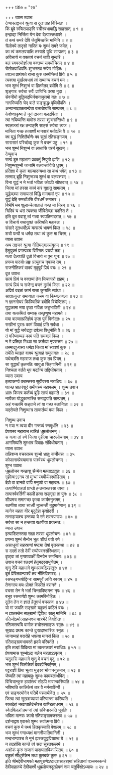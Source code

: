 +++
title = "२४"

+++
व्यास उवाच  
देव्यास्तद्वचनं श्रुत्वा स दूतः प्राह विस्मितः ।  
किं ब्रूषे रुचिरापाङ्‌गि स्त्रीस्वभावाद्धि साहसात् ॥ १ ॥  
इन्द्राद्या निर्जिता येन देवा दैत्यास्तथापरे ।  
तं कथं समरे देवि जेतुमिच्छसि भामिनि ॥ २ ॥  
त्रैलोक्ये तादृशो नास्ति यः शुम्भं समरे जयेत् ।  
का त्वं कमलपत्राक्षि तस्याग्रे युधि साम्प्रतम् ॥ ३ ॥  
अविचार्य न वक्तव्यं वचनं चापि सुन्दरि ।  
बलं स्वपरयोर्ज्ञात्वा वक्तव्यं समयोचितम् ॥ ४ ॥  
त्रैलोक्याधिपतिः शुम्भस्तव रूपेण मोहितः ।  
त्वाञ्च प्रार्थयते राजा कुरु तस्येप्सितं प्रिये ॥ ५ ॥  
त्यक्त्वा मूर्खस्वभावं त्वं सम्मान्य वचनं मम ।  
भज शुम्भं निशुम्भं वा हितमेतद्‌ ब्रवीमि ते ॥ ६ ॥  
शृङ्गारः सर्वथा सर्वैः प्राणिभिः परया मुदा ।  
सेवनीयो बुद्धिमद्‌भिर्नवानामुत्तमो यतः ॥ ७ ॥  
नागमिष्यसि चेद्‌ बाले सङ्क्रुद्धः पृथिवीपतिः ।  
अन्यानाज्ञाकरान्प्रेष्य बलान्नेष्यति साम्प्रतम् ॥ ८ ॥  
केशेष्वाकृष्य ते नूनं दानवा बलदर्पिताः ।  
त्वां नयिष्यन्ति वामोरु तरसा शुम्भसन्तिधौ ॥ ९ ॥  
स्वलज्जां रक्ष तन्वङ्‌गि साहसं सर्वथा त्यज ।  
मानिता गच्छ तत्पार्श्वे मानपात्रं यतोऽसि वै ॥ १० ॥  
क्व युद्धं निशितैर्बाणैः क्व सुखं रतिसङ्गजम् ।  
सारासारं परिच्छेद्य कुरु मे वचनं पटु ॥ ११ ॥  
भज शुम्भं निशुम्भं वा लब्धासि परमं सुखम् ।  
देव्युवाच  
सत्यं दूत महाभाग प्रवक्तुं निपुणो ह्यसि ॥ १२ ॥  
निशुम्भशुम्भौ जानामि बलवन्ताविति ध्रुवम् ।  
प्रतिज्ञा मे कृता बाल्यादन्यथा सा कथं भवेत् ॥ १३ ॥  
तस्माद्‌ ब्रूहि निशुम्भञ्च शुम्भं वा बलवत्तरम् ।  
विना युद्धं न मे भर्ता भविता कोऽपि सौष्ठवात् ॥ १४ ॥  
जित्वा मां तरसा कामं करं गृह्णातु साम्प्रतम् ।  
युद्धेच्छया समायातां विद्धि मामबलां नृप ॥ १५ ॥  
युद्धं देहि समर्थोऽसि वीरधर्मं समाचर ।  
बिभेषि मम शूलाच्चेत्पातालं गच्छ मा चिरम् ॥ १६ ॥  
त्रिदिवं च धरां त्यक्त्वा जीवितेच्छा यदस्ति ते ।  
इति दूत वदाशु त्वं गत्वा स्वपतिमादरात् ॥ १७ ॥  
स विचार्य यथायुक्तं करिष्यति महाबलः ।  
संसारे दूतधर्मोऽयं यत्सत्यं भाषणं किल ॥ १८ ॥  
शत्रौ पत्यौ च धर्मज्ञ तथा त्वं कुरु मा चिरम् ।  
व्यास उवाच  
अथ तद्वचनं श्रुत्वा नीतिमद्‌बलसंयुतम् ॥ १९ ॥  
हेतुयुक्तं प्रगल्पञ्च विस्मितः प्रययौ तदा ।  
गत्वा दैत्यपतिं दूतो विचार्य च पुनः पुनः ॥ २० ॥  
प्रणम्य पादयोः प्रह्वः प्रत्युवाच नृपञ्ज तम् ।  
राजनीतिकरं वाक्यं मृदुपूर्वं प्रियं वचः ॥ २१ ॥  
दूत उवाच  
सत्यं प्रियं च वक्तव्यं तेन चिन्तापरो ह्यहम् ।  
सत्यं प्रियं च राजेन्द्र वचनं दुर्लभं किल ॥ २२ ॥  
अप्रियं वदतां कामं राजा कुप्यति सर्वथा ।  
साक्षात्कुतः समायाता कस्य वा किम्बलाबला ॥ २३ ॥  
न ज्ञानगोचरं किञ्चित्किं ब्रवीमि विचेष्टितम् ।  
युद्धकामा मया दृष्टा गर्विता कटुभाषिणी ॥ २४ ॥  
तया यत्कथितं सम्यक् तच्छृणुष्व महामते ।  
मया बाल्यात्प्रतिज्ञेयं कृता पूर्वं विनोदतः ॥ २५ ॥  
सखीनां पुरतः कामं विवाहं प्रति सर्वथा ।  
यो मां युद्धे जयेदद्धा दर्पञ्च विधुनोति वै ॥ २६ ॥  
तं वरिष्याम्यहं कामं पतिं समबलं किल ।  
न मे प्रतिज्ञा मिथ्या सा कर्तव्या नृपसत्तम ॥ २७ ॥  
तस्माद्युध्यस्व धर्मज्ञ जित्वा मां स्ववशं कुरु ।  
तयेति व्याहृतं वाक्यं श्रुत्वाहं समुपागतः ॥ २८ ॥  
यथेच्छसि महाराज तथा कुरु तव प्रियम् ।  
सा युद्धार्थं कृतमतिः सायुधा सिंहगामिनी ॥ २९ ॥  
निश्चला वर्तते भूप यद्योग्यं तद्विधीयताम् ।  
व्यास उवाच  
इत्याकर्ण्य वचस्तस्य सुग्रीवस्य नराधिपः ॥ ३० ॥  
पप्रच्छ भ्रातरंशूरं समीपस्थं महाबलम् ।
शुम्भ उवाच  
भ्रातः किमत्र कर्तव्यं ब्रूहि सत्यं महामते ॥ ३१ ॥  
नार्येका योद्धुकामास्ति समाह्वयति साम्प्रतम् ।  
अहं गच्छामि सङ्ग्रामे त्वं वा गच्छ बलान्वितः ॥ ३२ ॥  
यद्‌रोचते निशुम्भात्र तत्कर्तव्यं मया किल ।  
  
निशुम्भ उवाच  
न मया न त्वया वीर गन्तव्यं रणमूर्धनि ॥ ३३ ॥  
प्रेषयस्व महाराज त्वरितं धूम्रलोचनम् ।  
स गत्वा तां रणे जित्वा गृहीत्वा चारुलोचनाम् ॥ ३४ ॥  
आगमिष्यति शुम्भात्र विवाहः संविधीयताम् ।  
व्यास उवाच  
तन्निशम्य वचस्तस्य शुम्भो भ्रातुः कनीयसः ॥ ३५  
कोपात्सम्प्रेषयामास पार्श्वस्थं धूम्रलोचनम् ।  
शुम्भ उवाच  
धूम्रलोचन गच्छाशु सैन्येन महताऽऽवृतः ॥ ३६ ॥  
गृहीत्वाऽऽनय तां मुग्धां स्ववीर्यमदमोहिताम् ।  
देवो वा दानवो वापि मनुष्यो वा महाबलः ॥ ३७ ॥  
तत्पार्ष्णिग्राहतां प्राप्तो हन्तव्यस्तरसा त्वया ।  
तत्पार्श्ववर्तिनीं कालीं हत्वा सङ्गृह्य तां पुनः ॥ ३८ ॥  
शीघ्रमत्र समागच्छ कृत्वा कार्यमनुत्तमम् ।  
रक्षणीया त्वया साध्वी मुञ्चन्ती मृदुमार्गणान् ॥ ३९ ॥  
यत्नेन महता वीर मृदुदेहा कृशोदरी ।  
तत्सहायाश्च हन्तव्या ये रणे शस्त्रपाणयः ॥ ४० ॥  
सर्वथा सा न हन्तव्या रक्षणीया प्रयत्नतः ।  
व्यास उवाच  
इत्यादिष्टस्तदा राज्ञा तरसा धूम्रलोचनः ॥ ४१ ॥  
प्रणम्य शुम्भं सैन्येन भूतः शीघ्रं ययौ रणे ।  
असाधूनां सहस्राणां षष्ट्या तेषां वृतस्तथा ॥ ४२ ॥  
स ददर्श ततो देवीं रम्योपवनसंस्थिताम् ।  
दृष्ट्वा तां मृगशावाक्षीं विनयेन समन्वितः ॥ ४३ ॥  
उवाच वचनं श्लक्ष्णं हेतुमद्‌रसभूषितम् ।  
शृणु देवि महाभागे शुम्भस्त्वद्विरहातुरः ॥ ४४ ॥  
दूतं प्रेषितवान्पार्श्वे तव नीतिविशारदः ।  
रसभङ्गभयोद्विग्नः सामपूर्वं त्वयि स्वयम् ॥ ४५ ॥  
तेनागत्य वचः प्रोक्तं विपरीतं वरानने ।  
वचसा तेन मे भर्ता चिन्ताविष्टमना नृपः ॥ ४६ ॥  
बभूव रसमार्गज्ञे शुम्भः कामविमोहितः ।  
दूतेन तेन न ज्ञातं हेतुगर्भं वचस्तव ॥ ४७ ॥  
यो मां जयति सङ्ग्रामे यदुक्तं कठिनं वचः ।  
न ज्ञातस्तेन सङ्ग्रामो द्विविधः खलु मानिनि ॥ ४८ ॥  
रतिजोऽथोत्साहजश्च पात्रभेदे विवक्षितः ।  
रतिजस्त्वयि वामोरु शत्रोरुत्साहजः स्मृतः ॥ ४९ ॥  
सुखदः प्रथमः कान्ते दुःखदश्चारिजः स्मृतः ।  
जानाम्यहं वरारोहे भवत्या मानसं किल ॥ ५० ॥  
रतिसङ्ग्रामभावस्ते हृदये परिवर्तते ।  
इति तज्ज्ञं विदित्वा मां त्वत्सकाशं नराधिपः ॥ ५१ ॥  
प्रेषयामास शुम्भोऽद्य बलेन महताऽऽवृतम् ।  
चतुरासि महाभागे शृणु मे वचनं मृदु ॥ ५२ ॥  
भज शुम्भं त्रिलोकेशं देवदर्पनिबर्हणम् ।  
पट्टराज्ञी प्रिया भूत्वा भुङ्क्ष्व भोगाननुत्तमान् ॥ ५३ ॥  
जेष्यति त्वां महाबाहुः शुम्भः कामबलार्थवित् ।  
विचित्रान्कुरु हावांस्त्वं सोऽपि भावान्करिष्यति ॥ ५४ ॥  
भविष्यति कालिकेयं तत्र वै नर्मसाक्षिणी ।  
एवं सङ्गरयोगेन पतिर्मे परमार्थवित् ॥ ५५ ॥  
जित्वा त्वां सुखशय्यायां परिश्रान्तां करिष्यति ।  
रक्तदेहां नखाघातैर्दन्तैश्च खण्डिताधराम् ॥ ५६ ॥  
स्वेदक्लिन्नां प्रभग्नां त्वां संविधास्यति भूपतिः ।  
भविता मानसः कामो रतिसङ्ग्रामजस्तव ॥ ५७ ॥  
दर्शनाद्वश एवास्ते शुम्भः सर्वात्मना प्रिये ।  
वचनं कुरु मे पथ्यं हितकृच्चापि पेशलम् ॥ ५८ ॥  
भज शुम्भं गणाध्यक्षं माननीयातिमानिनी ।  
मन्दभाग्याश्च ते नूनं ह्यस्त्रयुद्धप्रियाश्च ये ॥ ५९ ॥  
न तदर्हासि कान्ते त्वं सदा सुरतवल्लभे ।  
अशोकं कुरु राजानं पादाघातविकासितम् ॥ ६० ॥  
बकुलं सीधुसेकेन तथा कुरबकं कुरु ॥ ६१ ॥  
इति श्रीमद्देवीभागवते महापुराणेऽष्टादशसाहस्र्यां संहितायां पञ्चमस्कन्धे  
देवीमाहात्म्ये देवीपार्श्वे धूम्रलोचनदूतप्रेषणं नाम चतुर्विंशोऽध्यायः ॥ २४ ॥
